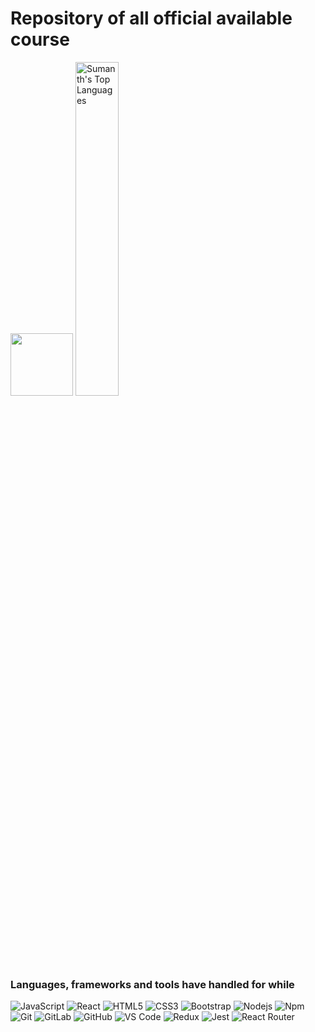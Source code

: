 <h1>Repository of all official available course</h1>

<img width="100px" src="https://image.pitchbook.com/FTw8Pn4GQlrAiVcVy2heIUBEjdH1617973593367_200x200" />

<img src="https://github-readme-stats.sumanth-talluri.vercel.app/api/top-langs/?username=jorgemeyrelles&show_icons=true&hide_border=true&theme=radical" width="37%" alt="Sumanth's Top Languages">

<h3>Languages, frameworks and tools have handled for while</h3>

![JavaScript](https://img.shields.io/badge/-JavaScript-%23F7DF1C?style=flat-square&logo=javascript&logoColor=000000&labelColor=%23F7DF1C&color=%23FFCE5A)
![React](https://img.shields.io/badge/-React-61DAFB?style=flat-square&logo=react&logoColor=ffffff)
![HTML5](https://img.shields.io/badge/-HTML5-%23E44D27?style=flat-square&logo=html5&logoColor=ffffff)
![CSS3](https://img.shields.io/badge/-CSS3-%231572B6?style=flat-square&logo=css3)
![Bootstrap](https://img.shields.io/badge/-Bootstrap-563D7C?style=flat-square&logo=Bootstrap)
![Nodejs](https://img.shields.io/badge/-Nodejs-339933?style=flat-square&logo=Node.js&logoColor=ffffff)
![Npm](https://img.shields.io/badge/-npm-CB3837?style=flat-square&logo=npm)
![Git](https://img.shields.io/badge/-Git-%23F05032?style=flat-square&logo=git&logoColor=%23ffffff)
![GitLab](https://img.shields.io/badge/-GitLab-FCA121?style=flat-square&logo=gitlab)
![GitHub](https://img.shields.io/badge/-GitHub-181717?style=flat-square&logo=github)
![VS Code](http://img.shields.io/badge/-VS%20Code-007ACC?style=flat-square&logo=visual-studio-code&logoColor=ffffff)
![Redux](https://img.shields.io/badge/Redux-593D88?style=flat-square&logo=redux&logoColor=ffffff)
![Jest](https://img.shields.io/badge/Jest-C21325?style=flat-square&logo=jest&logoColor=ffffff)
![React Router](https://img.shields.io/badge/React_Router-CA4245?style=flat-square&logo=react-router&logoColor=ffffff)

